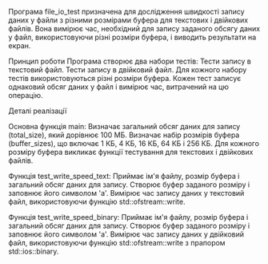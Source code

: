 Програма file_io_test призначена для дослідження швидкості запису даних у файли з різними розмірами буфера для текстових і двійкових файлів.
Вона вимірює час, необхідний для запису заданого обсягу даних у файл, використовуючи різні розміри буфера, і виводить результати на екран. 

Принцип роботи
Програма створює два набори тестів:
Тести запису в текстовий файл.
Тести запису в двійковий файл.
Для кожного набору тестів використовуються різні розміри буфера. 
Кожен тест записує однаковий обсяг даних у файл і вимірює час, витрачений на цю операцію.

Деталі реалізації

Основна функція main:
Визначає загальний обсяг даних для запису (total_size), який дорівнює 100 МБ.
Визначає набір розмірів буфера (buffer_sizes), що включає 1 КБ, 4 КБ, 16 КБ, 64 КБ і 256 КБ.
Для кожного розміру буфера викликає функції тестування для текстових і двійкових файлів.

Функція test_write_speed_text:
Приймає ім'я файлу, розмір буфера і загальний обсяг даних для запису.
Створює буфер заданого розміру і заповнює його символом 'a'.
Вимірює час запису даних у текстовий файл, використовуючи функцію std::ofstream::write.

Функція test_write_speed_binary:
Приймає ім'я файлу, розмір буфера і загальний обсяг даних для запису.
Створює буфер заданого розміру і заповнює його символом 'a'.
Вимірює час запису даних у двійковий файл, використовуючи функцію std::ofstream::write з прапором std::ios::binary.

